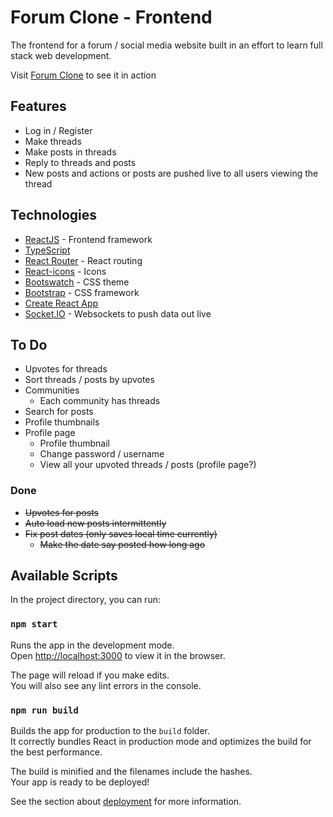 # Forum Clone - Frontend

The frontend for a forum / social media website built in an effort to learn full stack web development. 

Visit [Forum Clone](http://domz.me/frontend) to see it in action

## Features

* Log in / Register 
* Make threads
* Make posts in threads
* Reply to threads and posts
* New posts and actions or posts are pushed live to all users viewing the thread

## Technologies
* [ReactJS](https://reactjs.org/) - Frontend framework
* [TypeScript](https://www.typescriptlang.org/)
* [React Router](https://github.com/ReactTraining/react-router) - React routing
* [React-icons](https://react-icons.github.io/react-icons) - Icons
* [Bootswatch](https://bootswatch.com/) - CSS theme
* [Bootstrap](https://getbootstrap.com/) - CSS framework
* [Create React App](https://github.com/facebook/create-react-app)
* [Socket.IO](https://socket.io/) - Websockets to push data out live
## To Do

* Upvotes for threads
* Sort threads / posts by upvotes 
* Communities
  * Each community has threads
* Search for posts
* Profile thumbnails
* Profile page
  * Profile thumbnail
  * Change password / username
  * View all your upvoted threads / posts (profile page?)

### Done
* ~~Upvotes for posts~~
* ~~Auto load new posts intermittently~~
* ~~Fix post dates (only saves local time currently)~~
  * ~~Make the date say posted how long ago~~



## Available Scripts

In the project directory, you can run:

### `npm start`

Runs the app in the development mode.\
Open [http://localhost:3000](http://localhost:3000) to view it in the browser.

The page will reload if you make edits.\
You will also see any lint errors in the console.

### `npm run build`

Builds the app for production to the `build` folder.\
It correctly bundles React in production mode and optimizes the build for the best performance.

The build is minified and the filenames include the hashes.\
Your app is ready to be deployed!

See the section about [deployment](https://facebook.github.io/create-react-app/docs/deployment) for more information.